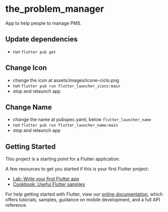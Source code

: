 # the_problem_manager

App to help people to manage PMS.

## Update dependencies

- run `flutter pub get`

## Change Icon

- change the icon at assets/images/icone-ciclo.png
- run `flutter pub run flutter_launcher_icons:main`
- stop and relaunch app

## Change Name

- change the name at pubspec.yaml, below `flutter_launcher_name`
- run `flutter pub run flutter_launcher_name:main`
- stop and relaunch app

## Getting Started

This project is a starting point for a Flutter application.

A few resources to get you started if this is your first Flutter project:

- [Lab: Write your first Flutter app](https://flutter.dev/docs/get-started/codelab)
- [Cookbook: Useful Flutter samples](https://flutter.dev/docs/cookbook)

For help getting started with Flutter, view our
[online documentation](https://flutter.dev/docs), which offers tutorials,
samples, guidance on mobile development, and a full API reference.

